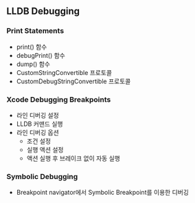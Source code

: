 ## LLDB Debugging

### Print Statements

- print() 함수
- debugPrint() 함수
- dump() 함수
- CustomStringConvertible 프로토콜
- CustomDebugStringConvertible 프로토콜

### Xcode Debugging Breakpoints

- 라인 디버깅 설정
- LLDB 커맨드 실행
- 라인 디버깅 옵션
    - 조건 설정
    - 실행 액션 설정
    - 액션 실행 후 브레이크 없이 자동 실행

### Symbolic Debugging

- Breakpoint navigator에서 Symbolic Breakpoint를 이용한 디버깅